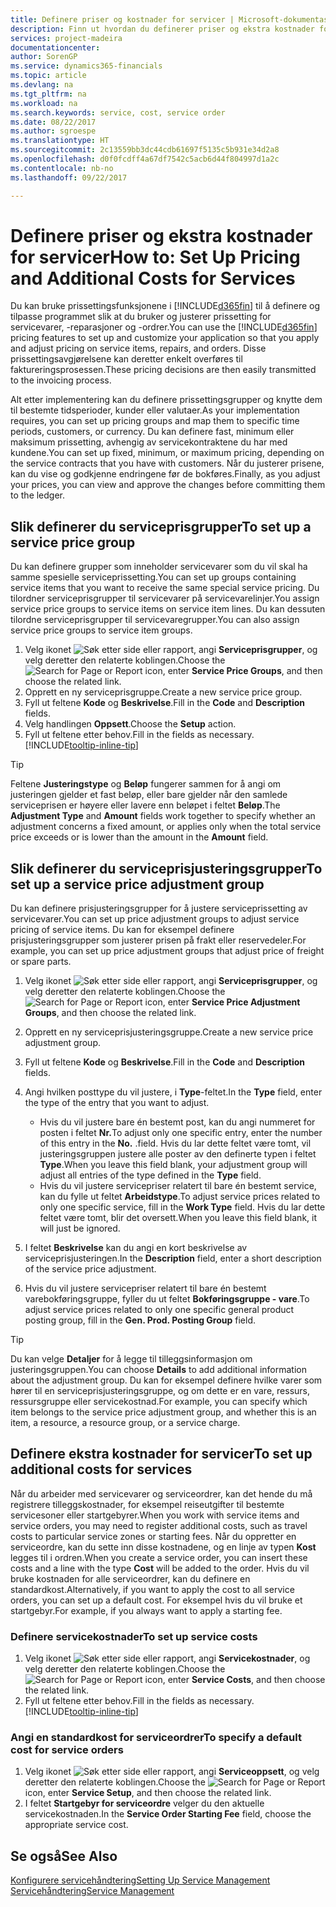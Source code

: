 ```yaml
---
title: Definere priser og kostnader for servicer | Microsoft-dokumentasjon
description: Finn ut hvordan du definerer priser og ekstra kostnader for servicer.
services: project-madeira
documentationcenter: 
author: SorenGP
ms.service: dynamics365-financials
ms.topic: article
ms.devlang: na
ms.tgt_pltfrm: na
ms.workload: na
ms.search.keywords: service, cost, service order
ms.date: 08/22/2017
ms.author: sgroespe
ms.translationtype: HT
ms.sourcegitcommit: 2c13559bb3dc44cdb61697f5135c5b931e34d2a8
ms.openlocfilehash: d0f0fcdff4a67df7542c5acb6d44f804997d1a2c
ms.contentlocale: nb-no
ms.lasthandoff: 09/22/2017

---
```


# <a name="how-to-set-up-pricing-and-additional-costs-for-services"></a><span data-ttu-id="860fb-103">Definere priser og ekstra kostnader for servicer</span><span class="sxs-lookup"><span data-stu-id="860fb-103">How to: Set Up Pricing and Additional Costs for Services</span></span>
<span data-ttu-id="860fb-104">Du kan bruke prissettingsfunksjonene i [!INCLUDE[d365fin](includes/d365fin_md.md)] til å definere og tilpasse programmet slik at du bruker og justerer prissetting for servicevarer, -reparasjoner og -ordrer.</span><span class="sxs-lookup"><span data-stu-id="860fb-104">You can use the [!INCLUDE[d365fin](includes/d365fin_md.md)] pricing features to set up and customize your application so that you apply and adjust pricing on service items, repairs, and orders.</span></span> <span data-ttu-id="860fb-105">Disse prissettingsavgjørelsene kan deretter enkelt overføres til faktureringsprosessen.</span><span class="sxs-lookup"><span data-stu-id="860fb-105">These pricing decisions are then easily transmitted to the invoicing process.</span></span>  
  
<span data-ttu-id="860fb-106">Alt etter implementering kan du definere prissettingsgrupper og knytte dem til bestemte tidsperioder, kunder eller valutaer.</span><span class="sxs-lookup"><span data-stu-id="860fb-106">As your implementation requires, you can set up pricing groups and map them to specific time periods, customers, or currency.</span></span> <span data-ttu-id="860fb-107">Du kan definere fast, minimum eller maksimum prissetting, avhengig av servicekontraktene du har med kundene.</span><span class="sxs-lookup"><span data-stu-id="860fb-107">You can set up fixed, minimum, or maximum pricing, depending on the service contracts that you have with customers.</span></span> <span data-ttu-id="860fb-108">Når du justerer prisene, kan du vise og godkjenne endringene før de bokføres.</span><span class="sxs-lookup"><span data-stu-id="860fb-108">Finally, as you adjust your prices, you can view and approve the changes before committing them to the ledger.</span></span>  

## <a name="to-set-up-a-service-price-group"></a><span data-ttu-id="860fb-109">Slik definerer du serviceprisgrupper</span><span class="sxs-lookup"><span data-stu-id="860fb-109">To set up a service price group</span></span>
<span data-ttu-id="860fb-110">Du kan definere grupper som inneholder servicevarer som du vil skal ha samme spesielle serviceprissetting.</span><span class="sxs-lookup"><span data-stu-id="860fb-110">You can set up groups containing service items that you want to receive the same special service pricing.</span></span> <span data-ttu-id="860fb-111">Du tilordner serviceprisgrupper til servicevarer på servicevarelinjer.</span><span class="sxs-lookup"><span data-stu-id="860fb-111">You assign service price groups to service items on service item lines.</span></span> <span data-ttu-id="860fb-112">Du kan dessuten tilordne serviceprisgrupper til servicevaregrupper.</span><span class="sxs-lookup"><span data-stu-id="860fb-112">You can also assign service price groups to service item groups.</span></span>  

1. <span data-ttu-id="860fb-113">Velg ikonet ![Søk etter side eller rapport](media/ui-search/search_small.png "Ikonet Søk etter side eller rapport"), angi **Serviceprisgrupper**, og velg deretter den relaterte koblingen.</span><span class="sxs-lookup"><span data-stu-id="860fb-113">Choose the ![Search for Page or Report](media/ui-search/search_small.png "Search for Page or Report icon") icon, enter **Service Price Groups**, and then choose the related link.</span></span>  
2. <span data-ttu-id="860fb-114">Opprett en ny serviceprisgruppe.</span><span class="sxs-lookup"><span data-stu-id="860fb-114">Create a new service price group.</span></span>  
3. <span data-ttu-id="860fb-115">Fyll ut feltene **Kode** og **Beskrivelse**.</span><span class="sxs-lookup"><span data-stu-id="860fb-115">Fill in the **Code** and **Description** fields.</span></span>  
4. <span data-ttu-id="860fb-116">Velg handlingen **Oppsett**.</span><span class="sxs-lookup"><span data-stu-id="860fb-116">Choose the **Setup** action.</span></span>  
2. <span data-ttu-id="860fb-117">Fyll ut feltene etter behov.</span><span class="sxs-lookup"><span data-stu-id="860fb-117">Fill in the fields as necessary.</span></span> [!INCLUDE[tooltip-inline-tip](includes/tooltip-inline-tip_md.md)]  

 > [!Tip]
 > <span data-ttu-id="860fb-118">Feltene **Justeringstype** og **Beløp** fungerer sammen for å angi om justeringen gjelder et fast beløp, eller bare gjelder når den samlede serviceprisen er høyere eller lavere enn beløpet i feltet **Beløp**.</span><span class="sxs-lookup"><span data-stu-id="860fb-118">The **Adjustment Type** and **Amount** fields work together to specify whether an adjustment concerns a fixed amount, or applies only when the total service price exceeds or is lower than the amount in the **Amount** field.</span></span>  

## <a name="to-set-up-a-service-price-adjustment-group"></a><span data-ttu-id="860fb-119">Slik definerer du serviceprisjusteringsgrupper</span><span class="sxs-lookup"><span data-stu-id="860fb-119">To set up a service price adjustment group</span></span>  
<span data-ttu-id="860fb-120">Du kan definere prisjusteringsgrupper for å justere serviceprissetting av servicevarer.</span><span class="sxs-lookup"><span data-stu-id="860fb-120">You can set up price adjustment groups to adjust service pricing of service items.</span></span> <span data-ttu-id="860fb-121">Du kan for eksempel definere prisjusteringsgrupper som justerer prisen på frakt eller reservedeler.</span><span class="sxs-lookup"><span data-stu-id="860fb-121">For example, you can set up price adjustment groups that adjust price of freight or spare parts.</span></span>  
  
1. <span data-ttu-id="860fb-122">Velg ikonet ![Søk etter side eller rapport](media/ui-search/search_small.png "Ikonet Søk etter side eller rapport"), angi **Serviceprisgrupper**, og velg deretter den relaterte koblingen.</span><span class="sxs-lookup"><span data-stu-id="860fb-122">Choose the ![Search for Page or Report](media/ui-search/search_small.png "Search for Page or Report icon") icon, enter **Service Price Adjustment Groups**, and then choose the related link.</span></span>  
2. <span data-ttu-id="860fb-123">Opprett en ny serviceprisjusteringsgruppe.</span><span class="sxs-lookup"><span data-stu-id="860fb-123">Create a new service price adjustment group.</span></span>  
3. <span data-ttu-id="860fb-124">Fyll ut feltene **Kode** og **Beskrivelse**.</span><span class="sxs-lookup"><span data-stu-id="860fb-124">Fill in the **Code** and **Description** fields.</span></span>  
4. <span data-ttu-id="860fb-125">Angi hvilken posttype du vil justere, i **Type**-feltet.</span><span class="sxs-lookup"><span data-stu-id="860fb-125">In the **Type** field, enter the type of the entry that you want to adjust.</span></span>  
  
    * <span data-ttu-id="860fb-126">Hvis du vil justere bare én bestemt post, kan du angi nummeret for posten i feltet **Nr.**</span><span class="sxs-lookup"><span data-stu-id="860fb-126">To adjust only one specific entry, enter the number of this entry in the **No.**</span></span> <span data-ttu-id="860fb-127">.</span><span class="sxs-lookup"><span data-stu-id="860fb-127">field.</span></span> <span data-ttu-id="860fb-128">Hvis du lar dette feltet være tomt, vil justeringsgruppen justere alle poster av den definerte typen i feltet **Type**.</span><span class="sxs-lookup"><span data-stu-id="860fb-128">When you leave this field blank, your adjustment group will adjust all entries of the type defined in the **Type** field.</span></span>  
    * <span data-ttu-id="860fb-129">Hvis du vil justere servicepriser relatert til bare én bestemt service, kan du fylle ut feltet **Arbeidstype**.</span><span class="sxs-lookup"><span data-stu-id="860fb-129">To adjust service prices related to only one specific service, fill in the **Work Type** field.</span></span> <span data-ttu-id="860fb-130">Hvis du lar dette feltet være tomt, blir det oversett.</span><span class="sxs-lookup"><span data-stu-id="860fb-130">When you leave this field blank, it will just be ignored.</span></span>  
  
5. <span data-ttu-id="860fb-131">I feltet **Beskrivelse** kan du angi en kort beskrivelse av serviceprisjusteringen.</span><span class="sxs-lookup"><span data-stu-id="860fb-131">In the **Description** field, enter a short description of the service price adjustment.</span></span>  
6. <span data-ttu-id="860fb-132">Hvis du vil justere servicepriser relatert til bare én bestemt varebokføringsgruppe, fyller du ut feltet **Bokføringsgruppe - vare**.</span><span class="sxs-lookup"><span data-stu-id="860fb-132">To adjust service prices related to only one specific general product posting group, fill in the **Gen. Prod. Posting Group** field.</span></span>

> [!Tip]
> <span data-ttu-id="860fb-133">Du kan velge **Detaljer** for å legge til tilleggsinformasjon om justeringsgruppen.</span><span class="sxs-lookup"><span data-stu-id="860fb-133">You can choose **Details** to add additional information about the adjustment group.</span></span> <span data-ttu-id="860fb-134">Du kan for eksempel definere hvilke varer som hører til en serviceprisjusteringsgruppe, og om dette er en vare, ressurs, ressursgruppe eller servicekostnad.</span><span class="sxs-lookup"><span data-stu-id="860fb-134">For example, you can specify which item belongs to the service price adjustment group, and whether this is an item, a resource, a resource group, or a service charge.</span></span>  

## <a name="to-set-up-additional-costs-for-services"></a><span data-ttu-id="860fb-135">Definere ekstra kostnader for servicer</span><span class="sxs-lookup"><span data-stu-id="860fb-135">To set up additional costs for services</span></span>
<span data-ttu-id="860fb-136">Når du arbeider med servicevarer og serviceordrer, kan det hende du må registrere tilleggskostnader, for eksempel reiseutgifter til bestemte servicesoner eller startgebyrer.</span><span class="sxs-lookup"><span data-stu-id="860fb-136">When you work with service items and service orders, you may need to register additional costs, such as travel costs to particular service zones or starting fees.</span></span> <span data-ttu-id="860fb-137">Når du oppretter en serviceordre, kan du sette inn disse kostnadene, og en linje av typen **Kost** legges til i ordren.</span><span class="sxs-lookup"><span data-stu-id="860fb-137">When you create a service order, you can insert these costs and a line with the type **Cost** will be added to the order.</span></span> <span data-ttu-id="860fb-138">Hvis du vil bruke kostnaden for alle serviceordrer, kan du definere en standardkost.</span><span class="sxs-lookup"><span data-stu-id="860fb-138">Alternatively, if you want to apply the cost to all service orders, you can set up a default cost.</span></span> <span data-ttu-id="860fb-139">For eksempel hvis du vil bruke et startgebyr.</span><span class="sxs-lookup"><span data-stu-id="860fb-139">For example, if you always want to apply a starting fee.</span></span>
  
### <a name="to-set-up-service-costs"></a><span data-ttu-id="860fb-140">Definere servicekostnader</span><span class="sxs-lookup"><span data-stu-id="860fb-140">To set up service costs</span></span>
1. <span data-ttu-id="860fb-141">Velg ikonet ![Søk etter side eller rapport](media/ui-search/search_small.png "Ikonet Søk etter side eller rapport"), angi **Servicekostnader**, og velg deretter den relaterte koblingen.</span><span class="sxs-lookup"><span data-stu-id="860fb-141">Choose the ![Search for Page or Report](media/ui-search/search_small.png "Search for Page or Report icon") icon, enter **Service Costs**, and then choose the related link.</span></span> 
2. <span data-ttu-id="860fb-142">Fyll ut feltene etter behov.</span><span class="sxs-lookup"><span data-stu-id="860fb-142">Fill in the fields as necessary.</span></span> [!INCLUDE[tooltip-inline-tip](includes/tooltip-inline-tip_md.md)]  

### <a name="to-specify-a-default-cost-for-service-orders"></a><span data-ttu-id="860fb-143">Angi en standardkost for serviceordrer</span><span class="sxs-lookup"><span data-stu-id="860fb-143">To specify a default cost for service orders</span></span>
1. <span data-ttu-id="860fb-144">Velg ikonet ![Søk etter side eller rapport](media/ui-search/search_small.png "Ikonet Søk etter side eller rapport"), angi **Serviceoppsett**, og velg deretter den relaterte koblingen.</span><span class="sxs-lookup"><span data-stu-id="860fb-144">Choose the ![Search for Page or Report](media/ui-search/search_small.png "Search for Page or Report icon") icon, enter **Service Setup**, and then choose the related link.</span></span> 
2. <span data-ttu-id="860fb-145">I feltet **Startgebyr for serviceordre** velger du den aktuelle servicekostnaden.</span><span class="sxs-lookup"><span data-stu-id="860fb-145">In the **Service Order Starting Fee** field, choose the appropriate service cost.</span></span>

## <a name="see-also"></a><span data-ttu-id="860fb-146">Se også</span><span class="sxs-lookup"><span data-stu-id="860fb-146">See Also</span></span>
[<span data-ttu-id="860fb-147">Konfigurere servicehåndtering</span><span class="sxs-lookup"><span data-stu-id="860fb-147">Setting Up Service Management</span></span>](service-setup-service.md)  
[<span data-ttu-id="860fb-148">Servicehåndtering</span><span class="sxs-lookup"><span data-stu-id="860fb-148">Service Management</span></span>](service-service.md)  

